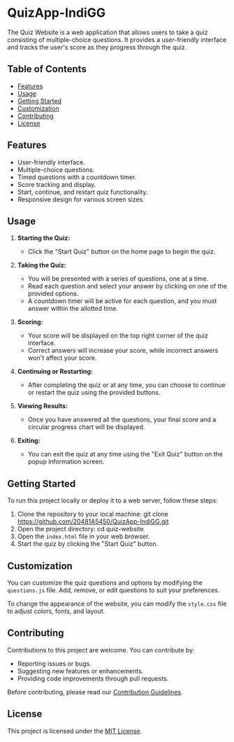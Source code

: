 # QuizApp-IndiGG
The Quiz Website is a web application that allows users to take a quiz consisting of multiple-choice questions. It provides a user-friendly interface and tracks the user's score as they progress through the quiz.

## Table of Contents

- [Features](#features)
- [Usage](#usage)
- [Getting Started](#getting-started)
- [Customization](#customization)
- [Contributing](#contributing)
- [License](#license)

## Features

- User-friendly interface.
- Multiple-choice questions.
- Timed questions with a countdown timer.
- Score tracking and display.
- Start, continue, and restart quiz functionality.
- Responsive design for various screen sizes.

## Usage

1. **Starting the Quiz:**
   - Click the "Start Quiz" button on the home page to begin the quiz.

2. **Taking the Quiz:**
   - You will be presented with a series of questions, one at a time.
   - Read each question and select your answer by clicking on one of the provided options.
   - A countdown timer will be active for each question, and you must answer within the allotted time.

3. **Scoring:**
   - Your score will be displayed on the top right corner of the quiz interface.
   - Correct answers will increase your score, while incorrect answers won't affect your score.

4. **Continuing or Restarting:**
   - After completing the quiz or at any time, you can choose to continue or restart the quiz using the provided buttons.

5. **Viewing Results:**
   - Once you have answered all the questions, your final score and a circular progress chart will be displayed.

6. **Exiting:**
   - You can exit the quiz at any time using the "Exit Quiz" button on the popup information screen.

## Getting Started

To run this project locally or deploy it to a web server, follow these steps:

1. Clone the repository to your local machine:
   git clone https://github.com/20481A5450/QuizApp-IndiGG.git
2. Open the project directory:
   cd quiz-website
3. Open the `index.html` file in your web browser.
4. Start the quiz by clicking the "Start Quiz" button.

## Customization

You can customize the quiz questions and options by modifying the `questions.js` file. Add, remove, or edit questions to suit your preferences.

To change the appearance of the website, you can modify the `style.css` file to adjust colors, fonts, and layout.

## Contributing

Contributions to this project are welcome. You can contribute by:

- Reporting issues or bugs.
- Suggesting new features or enhancements.
- Providing code improvements through pull requests.

Before contributing, please read our [Contribution Guidelines](CONTRIBUTING.md).

## License

This project is licensed under the [MIT License](LICENSE).
